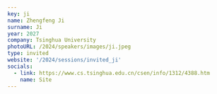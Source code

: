 ```yaml
---
key: ji 
name: Zhengfeng Ji
surname: Ji
year: 2027
company: Tsinghua University
photoURL: /2024/speakers/images/ji.jpeg
type: invited
website: '/2024/sessions/invited_ji'
socials:
  - link: https://www.cs.tsinghua.edu.cn/csen/info/1312/4388.htm
    name: Site
---
```

